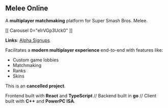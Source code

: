 ## Melee Online

A **multiplayer matchmaking** platform for Super Smash Bros. Melee.

[[ Carousel 0="eIrVGp3Uck0" ]]

**Links**: [Alpha Signups](http://meleeonline.net/)

Facilitates a **modern multiplayer experience** end-to-end with features like:

  - Custom game lobbies
  - Matchmaking
  - Ranks
  - Skins

This is an **cancelled project**.

Frontend built with **React** and **TypeScript** // Backend built in **go** // Client built with **C++** and **PowerPC ISA**.
